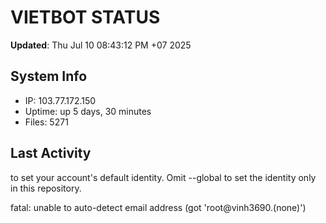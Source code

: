 # VIETBOT STATUS
**Updated**: Thu Jul 10 08:43:12 PM +07 2025

## System Info
- IP: 103.77.172.150
- Uptime: up 5 days, 30 minutes
- Files: 5271

## Last Activity

to set your account's default identity.
Omit --global to set the identity only in this repository.

fatal: unable to auto-detect email address (got 'root@vinh3690.(none)')
